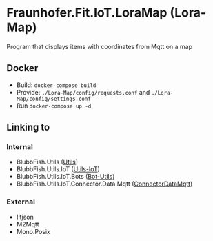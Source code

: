 # Fraunhofer.Fit.IoT.LoraMap (Lora-Map)
Program that displays items with coordinates from Mqtt on a map

## Docker
* Build: `docker-compose build`
* Provide: `./Lora-Map/config/requests.conf` and `./Lora-Map/config/settings.conf`
* Run `docker-compose up -d`

## Linking to
### Internal
* BlubbFish.Utils ([Utils](http://git.blubbfish.net/vs_utils/Utils))
* BlubbFish.Utils.IoT ([Utils-IoT](http://git.blubbfish.net/vs_utils/Utils-IoT))
* BlubbFish.Utils.IoT.Bots ([Bot-Utils](http://git.blubbfish.net/vs_utils/Bot-Utils))
* BlubbFish.Utils.IoT.Connector.Data.Mqtt ([ConnectorDataMqtt](http://git.blubbfish.net/vs_utils/ConnectorDataMqtt))

### External
* litjson
* M2Mqtt
* Mono.Posix